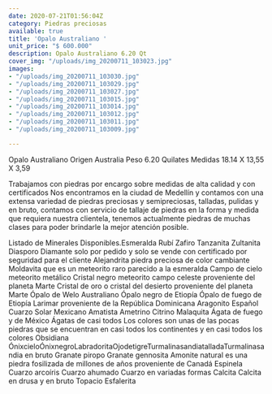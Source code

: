 ```yaml
---
date: 2020-07-21T01:56:04Z
category: Piedras preciosas
available: true
title: 'Opalo Australiano '
unit_price: "$ 600.000"
description: Opalo Australiano 6.20 Qt
cover_img: "/uploads/img_20200711_103023.jpg"
images:
- "/uploads/img_20200711_103030.jpg"
- "/uploads/img_20200711_103029.jpg"
- "/uploads/img_20200711_103027.jpg"
- "/uploads/img_20200711_103015.jpg"
- "/uploads/img_20200711_103014.jpg"
- "/uploads/img_20200711_103012.jpg"
- "/uploads/img_20200711_103011.jpg"
- "/uploads/img_20200711_103009.jpg"

---
```

Opalo Australiano Origen Australia Peso 6.20 Quilates Medidas 18.14 X 13,55 X 3,59

Trabajamos con piedras por encargo sobre medidas de alta calidad y con certificados Nos encontramos en la ciudad de Medellín y contamos con una extensa variedad de piedras preciosas y semipreciosas, talladas, pulidas y en bruto, contamos con servicio de tallaje de piedras en la forma y medida que requiera nuestra clientela, tenemos actualmente piedras de muchas clases para poder brindarle la mejor atención posible.

Listado de Minerales Disponibles.Esmeralda Rubí Zafiro Tanzanita Zultanita Diasporo Diamante solo por pedido y solo se vende con certificado por seguridad para el cliente Alejandrita piedra preciosa de color cambiante Moldavita que es un meteorito raro parecido a la esmeralda Campo de cielo meteorito metálico Cristal negro meteorito campo celeste proveniente del planeta Marte Cristal de oro o cristal del desierto proveniente del planeta Marte Ópalo de Welo Australiano Ópalo negro de Etiopía Ópalo de fuego de Etiopía Larimar proveniente de la República Dominicana Aragonito Español Cuarzo Solar Mexicano Amatista Ametrino Citrino Malaquita Ágata de fuego y de México Ágatas de casi todos Los colores son unas de las pocas piedras que se encuentran en casi todos los continentes y en casi todos los colores Obsidiana ÓnixcieloÓnixnegroLabradoritaOjodetigreTurmalinasandiatalladaTurmalinasandia en bruto Granate piropo Granate gennosita Amonite natural es una piedra fosilizada de millones de años proveniente de Canadá Espinela Cuarzo arcoíris Cuarzo ahumado Cuarzo en variadas formas Calcita Calcita en drusa y en bruto Topacio Esfalerita